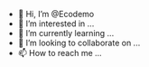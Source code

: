 - 👋 Hi, I’m @Ecodemo
- 👀 I’m interested in ...
- 🌱 I’m currently learning ...
- 💞️ I’m looking to collaborate on ...
- 📫 How to reach me ...

<!---
Ecodemo/Ecodemo is a ✨ special ✨ repository because its `README.md` (this file) appears on your GitHub profile.
You can click the Preview link to take a look at your changes.
--->
